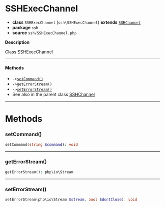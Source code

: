 # SSHExecChannel

- **class** `SSHExecChannel` (`ssh\SSHExecChannel`) **extends** [`SSHChannel`](https://github.com/jphp-compiler/jphp/blob/master/exts/jphp-ssh-ext/api-docs/classes/ssh/SSHChannel.md)
- **package** `ssh`
- **source** `ssh/SSHExecChannel.php`

**Description**

Class SSHExecChannel

---

#### Methods

- `->`[`setCommand()`](#method-setcommand)
- `->`[`getErrorStream()`](#method-geterrorstream)
- `->`[`setErrorStream()`](#method-seterrorstream)
- See also in the parent class [SSHChannel](https://github.com/jphp-compiler/jphp/blob/master/exts/jphp-ssh-ext/api-docs/classes/ssh/SSHChannel.md)

---
# Methods

<a name="method-setcommand"></a>

### setCommand()
```php
setCommand(string $command): void
```

---

<a name="method-geterrorstream"></a>

### getErrorStream()
```php
getErrorStream(): php\io\Stream
```

---

<a name="method-seterrorstream"></a>

### setErrorStream()
```php
setErrorStream(php\io\Stream $stream, bool $dontClose): void
```